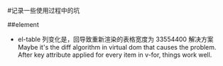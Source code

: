 #记录一些使用过程中的坑

##element
- el-table 列变化是，回导致重新渲染的表格宽度为 33554400
	解决方案 Maybe it's the diff algorithm in virtual dom that causes the problem. After key attribute applied for every item in v-for, things work well.